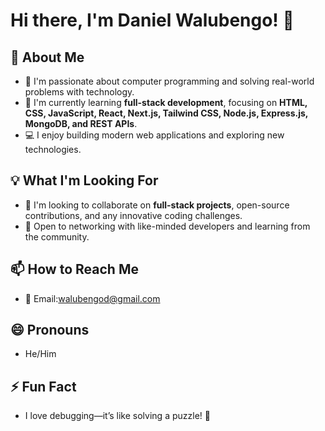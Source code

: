 # Hi there, I'm Daniel Walubengo! 👋  

## 🚀 About Me  

- 👀 I'm passionate about computer programming and solving real-world problems with technology.  
- 🌱 I'm currently learning **full-stack development**, focusing on **HTML, CSS, JavaScript, React, Next.js, Tailwind CSS, Node.js, Express.js, MongoDB, and REST APIs**.  
- 💻 I enjoy building modern web applications and exploring new technologies.  

## 💡 What I'm Looking For  

- 💞️ I'm looking to collaborate on **full-stack projects**, open-source contributions, and any innovative coding challenges.  
- 🤝 Open to networking with like-minded developers and learning from the community.  

## 📫 How to Reach Me  

- 📧 Email:walubengod@gmail.com 

## 😄 Pronouns  

- He/Him  

## ⚡ Fun Fact  

- I love debugging—it’s like solving a puzzle! 🧩


